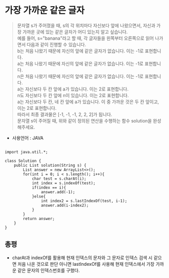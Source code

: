 # 가장 가까운 같은 글자
>문자열 s가 주어졌을 때, s의 각 위치마다 자신보다 앞에 나왔으면서, 자신과 가장 가까운 곳에 있는 같은 글자가 어디 있는지 알고 싶습니다.<br>
예를 들어, s="banana"라고 할 때,  각 글자들을 왼쪽부터 오른쪽으로 읽어 나가면서 다음과 같이 진행할 수 있습니다.<br>
b는 처음 나왔기 때문에 자신의 앞에 같은 글자가 없습니다. 이는 -1로 표현합니다.<br>
a는 처음 나왔기 때문에 자신의 앞에 같은 글자가 없습니다. 이는 -1로 표현합니다.<br>
n은 처음 나왔기 때문에 자신의 앞에 같은 글자가 없습니다. 이는 -1로 표현합니다.<br>
a는 자신보다 두 칸 앞에 a가 있습니다. 이는 2로 표현합니다.<br>
n도 자신보다 두 칸 앞에 n이 있습니다. 이는 2로 표현합니다.<br>
a는 자신보다 두 칸, 네 칸 앞에 a가 있습니다. 이 중 가까운 것은 두 칸 앞이고, 이는 2로 표현합니다.<br>
따라서 최종 결과물은 [-1, -1, -1, 2, 2, 2]가 됩니다.<br>
문자열 s이 주어질 때, 위와 같이 정의된 연산을 수행하는 함수 solution을 완성해주세요.<br>
- 사용언어 : JAVA
<pre><code>
import java.util.*;

class Solution {
    public List<Integer> solution(String s) {
        List<Integer> answer = new ArrayList<>();
        for(int i = 0; i < s.length(); i++){
            char test = s.charAt(i);
            int index = s.indexOf(test);
            if(index == i){
                answer.add(-1);    
            }else{
                int index2 = s.lastIndexOf(test, i-1);
                answer.add(i-index2);
            }
        }
        return answer;
    }
}
</code></pre>

## 총평
- charAt과 indexOf를 활용해 현재 인덱스의 문자와 그 문자로 인덱스 검색 시 같으면 처음 나온 것으로 판단 아니면 lastIndexOf를 사용해 현재 인덱스에서 가장 가까운 같은 문자의 인덱스번호를 구했다.
